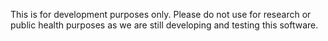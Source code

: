 This is for development purposes only. Please do not use for research or public health purposes as we are still developing and testing this software.
